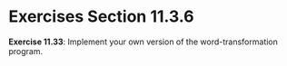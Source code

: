 # Exercises Section 11.3.6

**Exercise 11.33**: Implement your own version of the word-transformation
program.
